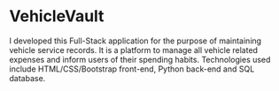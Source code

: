 # VehicleVault

I developed this Full-Stack application for the purpose of maintaining vehicle service records. It is a platform to manage all vehicle related expenses and inform users of their spending habits. Technologies used include HTML/CSS/Bootstrap front-end, Python back-end and SQL database.
